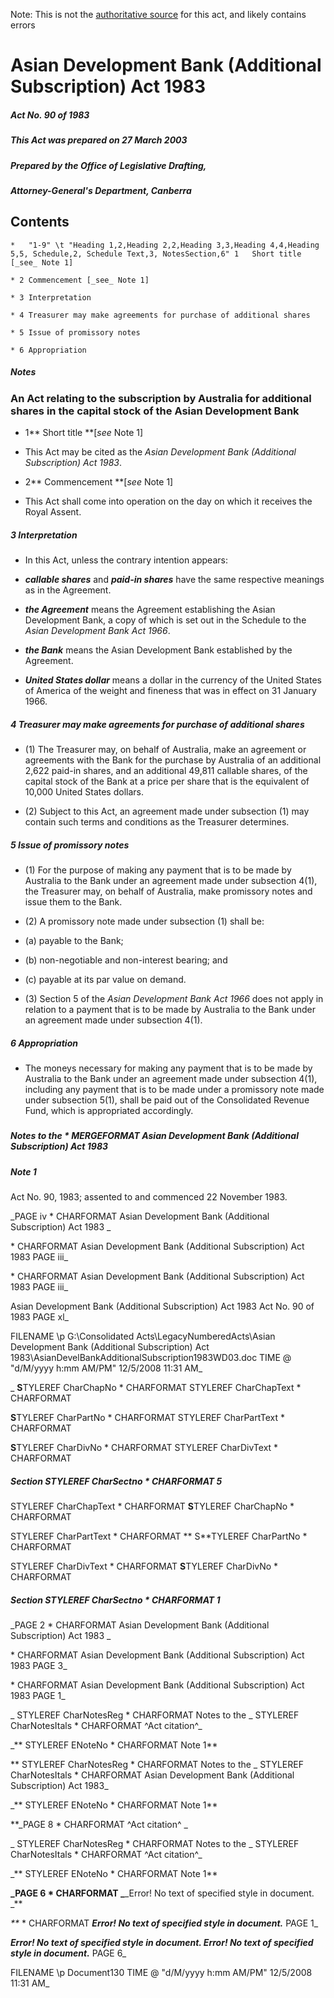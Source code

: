 Note: This is not the [authoritative source](https://www.comlaw.gov.au/Details/C2004C00692) for this act, and likely contains errors

# Asian Development Bank (Additional Subscription) Act 1983

##### Act No. 90 of 1983

##### This Act was prepared on 27 March 2003

##### Prepared by the Office of Legislative Drafting,
##### Attorney-General's Department, Canberra


## 
## Contents


    *   "1-9" \t "Heading 1,2,Heading 2,2,Heading 3,3,Heading 4,4,Heading 5,5, Schedule,2, Schedule Text,3, NotesSection,6" 1	Short title [_see_ Note 1]	 

    * 2	Commencement [_see_ Note 1]	 

    * 3	Interpretation	 

    * 4	Treasurer may make agreements for purchase of additional shares	 

    * 5	Issue of promissory notes	 

    * 6	Appropriation	 

##### Notes	 

### 
### An Act relating to the subscription by Australia for additional shares in the capital stock of the Asian Development Bank


  * 1**  Short title **[_see_ Note 1]

  * This Act may be cited as the _Asian Development Bank (Additional Subscription) Act 1983_.

  * 2**  Commencement **[_see_ Note 1]

  * This Act shall come into operation on the day on which it receives the Royal Assent.

##### 3  Interpretation

  * In this Act, unless the contrary intention appears:

  * **_callable shares_** and **_paid-in shares_** have the same respective meanings as in the Agreement.

  * **_the Agreement_** means the Agreement establishing the Asian Development Bank, a copy of which is set out in the Schedule to the _Asian Development Bank Act 1966_.

  * **_the Bank_** means the Asian Development Bank established by the Agreement.

  * **_United States dollar_** means a dollar in the currency of the United States of America of the weight and fineness that was in effect on 31 January 1966.

##### 4  Treasurer may make agreements for purchase of additional shares

  * (1) The Treasurer may, on behalf of Australia, make an agreement or agreements with the Bank for the purchase by Australia of an additional 2,622 paid-in shares, and an additional 49,811 callable shares, of the capital stock of the Bank at a price per share that is the equivalent of 10,000 United States dollars.

  * (2) Subject to this Act, an agreement made under subsection (1) may contain such terms and conditions as the Treasurer determines.

##### 5  Issue of promissory notes

  * (1) For the purpose of making any payment that is to be made by Australia to the Bank under an agreement made under subsection 4(1), the Treasurer may, on behalf of Australia, make promissory notes and issue them to the Bank.

  * (2) A promissory note made under subsection (1) shall be:

   * (a) payable to the Bank;

   * (b) non-negotiable and non-interest bearing; and

   * (c) payable at its par value on demand.

  * (3) Section 5 of the _Asian Development Bank Act 1966_ does not apply in relation to a payment that is to be made by Australia to the Bank under an agreement made under subsection 4(1).

##### 6  Appropriation

  * The moneys necessary for making any payment that is to be made by Australia to the Bank under an agreement made under subsection 4(1), including any payment that is to be made under a promissory note made under subsection 5(1), shall be paid out of the Consolidated Revenue Fund, which is appropriated accordingly.

##### 
##### Notes to the   \* MERGEFORMAT Asian Development Bank (Additional Subscription) Act 1983


##### Note 1

Act No. 90, 1983; assented to and commenced 22 November 1983.

_PAGE  iv              \* CHARFORMAT Asian Development Bank (Additional Subscription) Act 1983       _

  \* CHARFORMAT Asian Development Bank (Additional Subscription) Act 1983                    PAGE  iii_

  \* CHARFORMAT Asian Development Bank (Additional Subscription) Act 1983                    PAGE  iii_

  Asian Development Bank (Additional Subscription) Act 1983         Act No. 90 of 1983        PAGE xl_

 FILENAME \p G:\Consolidated Acts\LegacyNumberedActs\Asian Development Bank (Additional Subscription) Act 1983\AsianDevelBankAdditionalSubscription1983WD03.doc  TIME \@ "d/M/yyyy h:mm AM/PM" 12/5/2008 11:31 AM_

_ **S**TYLEREF  CharChapNo  \* CHARFORMAT    STYLEREF  CharChapText  \* CHARFORMAT 

 **S**TYLEREF  CharPartNo  \* CHARFORMAT    STYLEREF  CharPartText  \* CHARFORMAT 

 **S**TYLEREF  CharDivNo  \* CHARFORMAT    STYLEREF  CharDivText  \* CHARFORMAT 

##### Section  STYLEREF  CharSectno  \* CHARFORMAT 5

 STYLEREF  CharChapText  \* CHARFORMAT    **S**TYLEREF  CharChapNo  \* CHARFORMAT 

 STYLEREF  CharPartText  \* CHARFORMAT   ** S**TYLEREF  CharPartNo  \* CHARFORMAT 

 STYLEREF  CharDivText  \* CHARFORMAT    **S**TYLEREF  CharDivNo  \* CHARFORMAT 

##### Section  STYLEREF  CharSectno  \* CHARFORMAT 1

_PAGE  2              \* CHARFORMAT Asian Development Bank (Additional Subscription) Act 1983       _

  \* CHARFORMAT Asian Development Bank (Additional Subscription) Act 1983                    PAGE  3_

  \* CHARFORMAT Asian Development Bank (Additional Subscription) Act 1983                    PAGE  1_

_ STYLEREF  CharNotesReg  \* CHARFORMAT Notes to the  _ STYLEREF  CharNotesItals  \* CHARFORMAT ^Act citation^_

_** STYLEREF  ENoteNo \* CHARFORMAT Note 1**

** STYLEREF  CharNotesReg  \* CHARFORMAT Notes to the  _ STYLEREF  CharNotesItals  \* CHARFORMAT Asian Development Bank (Additional Subscription) Act 1983_

_** STYLEREF  ENoteNo \* CHARFORMAT Note 1**

**_PAGE  8              \* CHARFORMAT ^Act citation^       _

_ STYLEREF  CharNotesReg  \* CHARFORMAT Notes to the  _ STYLEREF  CharNotesItals  \* CHARFORMAT ^Act citation^_

_** STYLEREF  ENoteNo \* CHARFORMAT Note 1**

**_PAGE  6              \* CHARFORMAT _**_Error! No text of specified style in document.       _**

_**_  \* CHARFORMAT _**_Error! No text of specified style in document._**_                    PAGE  1_

  _**_Error! No text of specified style in document.         Error! No text of specified style in document._**_        PAGE 6_

 FILENAME \p Document130  TIME \@ "d/M/yyyy h:mm AM/PM" 12/5/2008 11:31 AM_

